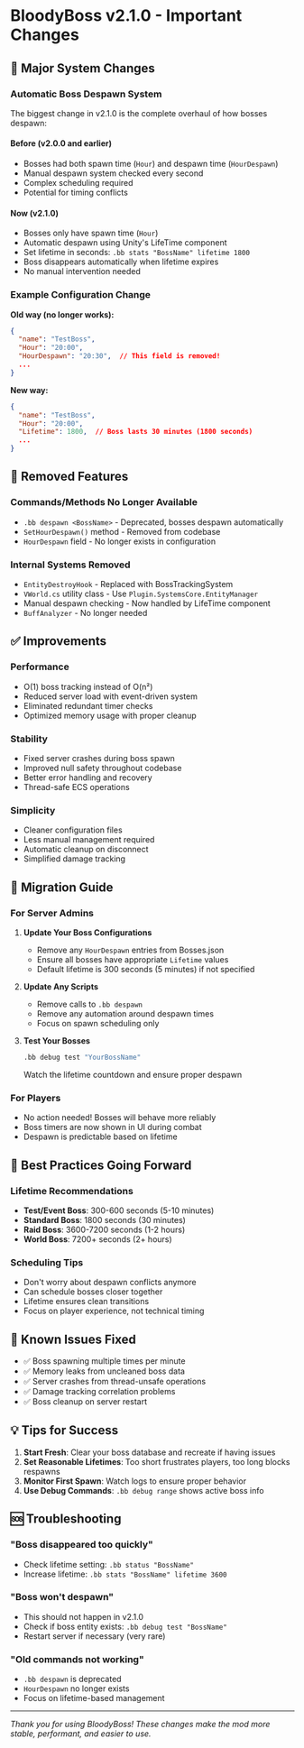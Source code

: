 # BloodyBoss v2.1.0 - Important Changes

## 🔄 Major System Changes

### Automatic Boss Despawn System
The biggest change in v2.1.0 is the complete overhaul of how bosses despawn:

#### Before (v2.0.0 and earlier)
- Bosses had both spawn time (`Hour`) and despawn time (`HourDespawn`)
- Manual despawn system checked every second
- Complex scheduling required
- Potential for timing conflicts

#### Now (v2.1.0)
- Bosses only have spawn time (`Hour`) 
- Automatic despawn using Unity's LifeTime component
- Set lifetime in seconds: `.bb stats "BossName" lifetime 1800`
- Boss disappears automatically when lifetime expires
- No manual intervention needed

### Example Configuration Change

**Old way (no longer works):**
```json
{
  "name": "TestBoss",
  "Hour": "20:00",
  "HourDespawn": "20:30",  // This field is removed!
  ...
}
```

**New way:**
```json
{
  "name": "TestBoss", 
  "Hour": "20:00",
  "Lifetime": 1800,  // Boss lasts 30 minutes (1800 seconds)
  ...
}
```

## 🚫 Removed Features

### Commands/Methods No Longer Available
- `.bb despawn <BossName>` - Deprecated, bosses despawn automatically
- `SetHourDespawn()` method - Removed from codebase
- `HourDespawn` field - No longer exists in configuration

### Internal Systems Removed
- `EntityDestroyHook` - Replaced with BossTrackingSystem
- `VWorld.cs` utility class - Use `Plugin.SystemsCore.EntityManager`
- Manual despawn checking - Now handled by LifeTime component
- `BuffAnalyzer` - No longer needed

## ✅ Improvements

### Performance
- O(1) boss tracking instead of O(n²)
- Reduced server load with event-driven system
- Eliminated redundant timer checks
- Optimized memory usage with proper cleanup

### Stability
- Fixed server crashes during boss spawn
- Improved null safety throughout codebase
- Better error handling and recovery
- Thread-safe ECS operations

### Simplicity
- Cleaner configuration files
- Less manual management required
- Automatic cleanup on disconnect
- Simplified damage tracking

## 📝 Migration Guide

### For Server Admins

1. **Update Your Boss Configurations**
   - Remove any `HourDespawn` entries from Bosses.json
   - Ensure all bosses have appropriate `Lifetime` values
   - Default lifetime is 300 seconds (5 minutes) if not specified

2. **Update Any Scripts**
   - Remove calls to `.bb despawn`
   - Remove any automation around despawn times
   - Focus on spawn scheduling only

3. **Test Your Bosses**
   ```bash
   .bb debug test "YourBossName"
   ```
   Watch the lifetime countdown and ensure proper despawn

### For Players
- No action needed! Bosses will behave more reliably
- Boss timers are now shown in UI during combat
- Despawn is predictable based on lifetime

## 🎯 Best Practices Going Forward

### Lifetime Recommendations
- **Test/Event Boss**: 300-600 seconds (5-10 minutes)
- **Standard Boss**: 1800 seconds (30 minutes)  
- **Raid Boss**: 3600-7200 seconds (1-2 hours)
- **World Boss**: 7200+ seconds (2+ hours)

### Scheduling Tips
- Don't worry about despawn conflicts anymore
- Can schedule bosses closer together
- Lifetime ensures clean transitions
- Focus on player experience, not technical timing

## 🐛 Known Issues Fixed

- ✅ Boss spawning multiple times per minute
- ✅ Memory leaks from uncleaned boss data
- ✅ Server crashes from thread-unsafe operations
- ✅ Damage tracking correlation problems
- ✅ Boss cleanup on server restart

## 💡 Tips for Success

1. **Start Fresh**: Clear your boss database and recreate if having issues
2. **Set Reasonable Lifetimes**: Too short frustrates players, too long blocks respawns
3. **Monitor First Spawn**: Watch logs to ensure proper behavior
4. **Use Debug Commands**: `.bb debug range` shows active boss info

## 🆘 Troubleshooting

### "Boss disappeared too quickly"
- Check lifetime setting: `.bb status "BossName"`
- Increase lifetime: `.bb stats "BossName" lifetime 3600`

### "Boss won't despawn"
- This should not happen in v2.1.0
- Check if boss entity exists: `.bb debug test "BossName"`
- Restart server if necessary (very rare)

### "Old commands not working"
- `.bb despawn` is deprecated
- `HourDespawn` no longer exists
- Focus on lifetime-based management

---

*Thank you for using BloodyBoss! These changes make the mod more stable, performant, and easier to use.*